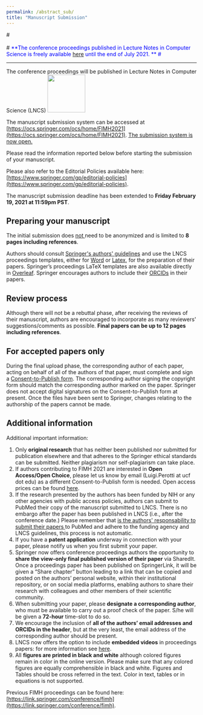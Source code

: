 ```yaml
---
permalink: /abstract_sub/
title: "Manuscript Submission"
---
```


#<br/><br/>
#<span style="color:blue"> **The conference proceedings published in Lecture Notes in Computer Science is freely available [here](https://link.springer.com/book/10.1007/978-3-030-78710-3) until the end of July 2021. **
#</span>

---

The conference proceedings will be published in Lecture Notes in Computer Science (LNCS) <img src="/assets/images/LNCS-Logo.jpg" width="100">

The manuscript submission system can be accessed at [https://ocs.springer.com/ocs/home/FIMH2021](https://ocs.springer.com/ocs/home/FIMH2021). <ins>The submission system is now open.</ins>

Please read the information reported below before starting the submission of your manuscript.

Please also refer to the Editorial Policies available here: [https://www.springer.com/gp/editorial-policies](https://www.springer.com/gp/editorial-policies).

The manuscript submission deadline has been extended to **Friday February 19, 2021 at 11:59pm PST**.

<!--- The initial submission must be anonymized and does <ins> not </ins> need to be anonymized and is limited to 8 pages including references.--> 

<!--- The link to the OCS-Springer system for paper registration is given below.
Camera-ready version of accepted papers should include authors’ names & affiliations and can be up to 12 pages --> 

## **Preparing your manuscript**

The initial submission <!--- must be anonymized and --> does <ins> not </ins> need to be anonymized and is limited to **8 pages including references**.

Authors should consult <a href="../../assets/Springer_Guidelines_for_Authors_of_Proceedings.pdf" download="Springer_Guidelines_for_Authors_of_Proceedings.pdf">Springer's authors' guidelines</a> and use the LNCS proceedings templates, either for 
<a href="../../assets/splnproc1703.zip" download="splnproc1703.zip">Word</a> or <a href="../../assets/llncs2e.zip" download="llncs2e.zip">Latex</a>, for the preparation of their papers. Springer’s proceedings LaTeX templates are also available directly in [Overleaf](https://www.overleaf.com/latex/templates/springer-lecture-notes-in-computer-science/kzwwpvhwnvfj#.WsdHOy5uZpg).
Springer encourages authors to include their [ORCIDs](https://www.springer.com/gp/authors-editors/orcid?wt_mc=Other.Other.1.AUT642.ORCID+proceedings+pilot+2017&utm_medium=other&utm_source=other&utm_content=8232017&utm_campaign=1_barz01_orcid+proceedings+pilot+2017) in their papers. 

<!--- Authors can download relevant templates and partially completed "Consent-to-Publish form" at the following links: [Latex template](ftp://ftp.springernature.com/cs-proceeding/llncs/llncs2e.zip), [Word template](https://nam02.safelinks.protection.outlook.com/?url=ftp%3A%2F%2Fftp.springernature.com%2Fcs-proceeding%2Fllncs%2Fword%2Fsplnproc1703.zip&data=02%7C01%7Cluigi.perotti%40ucf.edu%7C65166400d3ed45a267ba08d8174ba597%7Cbb932f15ef3842ba91fcf3c59d5dd1f1%7C0%7C1%7C637284961291000247&sdata=vMKykRz85b5vr%2BZPfuf6%2FP%2BLiQNpCZAVdFpQDA9HfYY%3D&reserved=0), and partially completed <a href="../../assets/Contract_Book_Contributor_Consent_to_Publish_LNCS_SIP.pdf" download="Contract_Book_Contributor_Consent_to_Publish_LNCS_SIP.pdf">Consent-to-Publish form</a>.
 -->

## **Review process**

Although there will not be a rebuttal phase, after receiving the reviews of their manuscript, authors are encouraged to incorporate as many reviewers' suggestions/comments as possible. <!--- Acceptance will be decided based on the  --> **Final papers can be up to 12 pages including references**.

## **For accepted papers only**

During the final upload phase, the corresponding author of each paper, acting on behalf of all of the authors of that paper, must complete and sign a <a href="../../assets/Contract_Book_Contributor_Consent_to_Publish_LNCS_SIP.pdf" download="Contract_Book_Contributor_Consent_to_Publish_LNCS_SIP.pdf">Consent-to-Publish form</a>. The corresponding author signing the copyright form should match the corresponding author marked on the paper. Springer does not accept digital signatures on the Consent-to-Publish form at present. Once the files have been sent to Springer, changes relating to the authorship of the papers cannot be made.

## **Additional information**

Additional important information:
1. Only **original research** that has neither been published nor submitted for publication elsewhere and that adheres to the Springer ethical standards can be submitted. Neither plagiarism nor self-plagiarism can take place.
2. If authors contributing to FIMH 2021 are interested in **Open Access/Open Choice**, please let us know by email (Luigi.Perotti at ucf dot edu) as a different Consent-to-Publish form is needed. Open access prices can be found [here](https://www.springer.com/gp/computer-science/lncs/open-access-publishing-in-computer-proceedings).
3. If the research presented by the authors has been funded by NIH or any other agencies with public access policies, authors can submit to PubMed their copy of the manuscript submitted to LNCS. There is no embargo after the paper has been published in LNCS (i.e., after the conference date.) Please remember that <ins>  is the authors' responsability to submit their papers </ins> to PubMed and adhere to the funding agency and LNCS guidelines, this process is not automatic.
4. If you have a **patent application** underway in connection with your paper, please notify us when you first submit your paper.
5. Springer now offers conference proceedings authors the opportunity to **share the view-only final published version of their paper** via SharedIt. Once a proceedings paper has been published on SpringerLink, it will be given a “Share chapter” button leading to a link that can be copied and posted on the authors’ personal website, within their institutional repository, or on social media platforms, enabling authors to share their research with colleagues and other members of their scientific community.
6. When submitting your paper, please **designate a corresponding author**, who must be available to carry out a proof check of the paper. S/he will be given a **72-hour** time-slot to do so.
7. We encourage the inclusion of **all of the authors’ email addresses and ORCIDs in the header**, but at the very least, the email address of the corresponding author should be present.  
8. LNCS now offers the option to include **embedded videos** in proceedings papers: for more information see [here](https://www.springer.com/gp/computer-science/lncs/embedded-videos/15066970).
9. All **figures are printed in black and white** although colored figures remain in color in the online version. Please make sure that any colored figures are equally comprehensible in black and white. Figures and Tables should be cross referred in the text. Color in text, tables or in equations is not supported.
<!--- 9. If a paper includes an **Appendix**, it should be placed in front of the references. If there is only one, it is designated “Appendix”; if there are more than one, they are designated “Appendix1,” “Appendix 2,” etc. -->

Previous FIMH proceedings can be found here: [https://link.springer.com/conference/fimh](https://link.springer.com/conference/fimh). 
